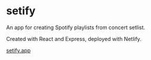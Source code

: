 # setify

An app for creating Spotify playlists from concert setlist.

Created with React and Express, deployed with Netlify.

[setify.app](https://setify.app)

